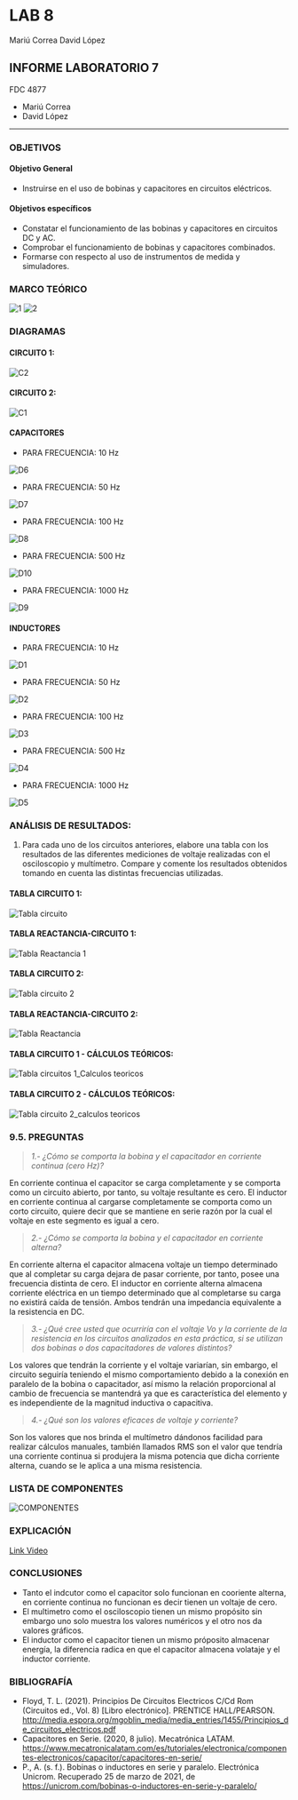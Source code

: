 # LAB 8
Mariú Correa      David López
## INFORME LABORATORIO 7
FDC 4877
- Mariú Correa
- David López
----------------

### OBJETIVOS
#### Objetivo General
-   Instruirse en el uso de bobinas y capacitores en circuitos eléctricos.
#### Objetivos específicos 
- Constatar el funcionamiento de las bobinas y capacitores en circuitos DC y AC.
- Comprobar el funcionamiento de bobinas y capacitores combinados.
- Formarse con respecto al uso de instrumentos de medida y simuladores.

### MARCO TEÓRICO 
![1](https://user-images.githubusercontent.com/76136049/112572797-f6db5400-8db8-11eb-8ad1-32b0b7863be0.png)
![2](https://user-images.githubusercontent.com/76136049/112572801-f773ea80-8db8-11eb-92bb-ef58c143e16d.png)
### DIAGRAMAS
#### CIRCUITO 1:

![C2](https://user-images.githubusercontent.com/76136485/112610061-45edad00-8dea-11eb-81da-63131ed24697.png)

#### CIRCUITO 2:

![C1](https://user-images.githubusercontent.com/76136485/112610063-46864380-8dea-11eb-8089-4f2d043107c8.png)

#### CAPACITORES

- PARA FRECUENCIA: 10 Hz

![D6](https://user-images.githubusercontent.com/76136485/112608395-4422ea00-8de8-11eb-85bf-a241e9710320.png)

- PARA FRECUENCIA: 50 Hz

![D7](https://user-images.githubusercontent.com/76136485/112608385-41c09000-8de8-11eb-804d-bc02d4ecb2e0.png)

- PARA FRECUENCIA: 100 Hz

![D8](https://user-images.githubusercontent.com/76136485/112608387-42592680-8de8-11eb-8f3b-a2235f935fca.png)

- PARA FRECUENCIA: 500 Hz

![D10](https://user-images.githubusercontent.com/76136485/112608389-42f1bd00-8de8-11eb-9c98-d0e8ff65bd67.png)

- PARA FRECUENCIA: 1000 Hz

![D9](https://user-images.githubusercontent.com/76136485/112608388-42f1bd00-8de8-11eb-8ce6-2930b4db8a58.png)

#### INDUCTORES

- PARA FRECUENCIA: 10 Hz

![D1](https://user-images.githubusercontent.com/76136485/112608390-42f1bd00-8de8-11eb-87fb-0f2d6a16bba8.png)

- PARA FRECUENCIA: 50 Hz

![D2](https://user-images.githubusercontent.com/76136485/112608391-438a5380-8de8-11eb-8f5e-1e13698758c8.png)

- PARA FRECUENCIA: 100 Hz

![D3](https://user-images.githubusercontent.com/76136485/112608392-438a5380-8de8-11eb-8b33-1f00813c0fc1.png)

- PARA FRECUENCIA: 500 Hz

![D4](https://user-images.githubusercontent.com/76136485/112608393-438a5380-8de8-11eb-900d-3025039fddc1.png)

- PARA FRECUENCIA: 1000 Hz

![D5](https://user-images.githubusercontent.com/76136485/112608394-4422ea00-8de8-11eb-8b78-8cb506cc8717.png)


### ANÁLISIS DE RESULTADOS:

1.	Para cada uno de los circuitos anteriores, elabore una tabla con los resultados de las diferentes mediciones de voltaje realizadas con el osciloscopio y multímetro. Compare y comente los resultados obtenidos tomando en cuenta las distintas frecuencias utilizadas.

#### TABLA CIRCUITO 1:

![Tabla circuito](https://user-images.githubusercontent.com/76136485/112610924-3884f280-8deb-11eb-99b2-041aa504f30a.png)

#### TABLA REACTANCIA-CIRCUITO 1:

![Tabla Reactancia 1](https://user-images.githubusercontent.com/76136485/112610920-37ec5c00-8deb-11eb-9e13-b0ba330b98f4.png)

#### TABLA CIRCUITO 2:

![Tabla circuito 2](https://user-images.githubusercontent.com/76136485/112610903-34f16b80-8deb-11eb-9b51-95f0341e8d8b.png)

#### TABLA REACTANCIA-CIRCUITO 2:

![Tabla Reactancia](https://user-images.githubusercontent.com/76136485/112610919-37ec5c00-8deb-11eb-8ba7-e0e0bf46735a.png)

#### TABLA CIRCUITO 1 - CÁLCULOS TEÓRICOS:

![Tabla circuitos 1_Calculos teoricos](https://user-images.githubusercontent.com/76136485/112611684-248dc080-8dec-11eb-979b-911017ef46f2.png)

#### TABLA CIRCUITO 2 - CÁLCULOS TEÓRICOS:

![Tabla circuito 2_calculos teoricos](https://user-images.githubusercontent.com/76136485/112611695-28b9de00-8dec-11eb-8fac-29609804517a.png)


### 9.5. PREGUNTAS


> *1.- ¿Cómo se comporta la bobina y el capacitador en corriente continua (cero Hz)?*

En corriente continua el capacitor se carga completamente y se comporta como un circuito abierto, por tanto, su voltaje resultante es cero. El inductor en corriente continua al cargarse completamente se comporta como un corto circuito, quiere decir que se mantiene en serie razón por la cual el voltaje en este segmento es igual a cero. 

> *2.- ¿Cómo se comporta la bobina y el capacitador en corriente alterna?*

En corriente alterna el capacitor almacena voltaje un tiempo determinado que al completar su carga dejara de pasar corriente, por tanto, posee una frecuencia distinta de cero. El inductor en corriente alterna almacena corriente eléctrica en un tiempo determinado que al completarse su carga no existirá caída de tensión. Ambos tendrán una impedancia equivalente a la resistencia en DC. 

> *3.- ¿Qué cree usted que ocurriría con el voltaje Vo y la corriente de la resistencia en los circuitos analizados en esta práctica, si se utilizan dos bobinas o dos capacitadores de valores distintos?*

Los valores que tendrán la corriente y el voltaje variarían, sin embargo, el circuito seguiría teniendo el mismo comportamiento debido a la conexión en paralelo de la bobina o capacitador, así mismo la relación proporcional al cambio de frecuencia se mantendrá ya que es característica del elemento y es independiente de la magnitud inductiva o capacitiva. 

> *4.- ¿Qué son los valores eficaces de voltaje y corriente?*

Son los valores que nos brinda el multímetro dándonos facilidad para realizar cálculos manuales, también llamados RMS son el valor que tendría una corriente continua si produjera la misma potencia que dicha corriente alterna, cuando se le aplica a una misma resistencia.


### LISTA DE COMPONENTES

![COMPONENTES](https://user-images.githubusercontent.com/76136049/112573101-94cf1e80-8db9-11eb-8c5a-b0f8fd40f463.PNG)

### EXPLICACIÓN

[Link Video](https://youtu.be/rGZyYzdGYcU)

### CONCLUSIONES

- Tanto el indcutor como el capacitor solo funcionan en cooriente alterna, en corriente continua no funcionan es decir tienen un voltaje de cero. 
- El multimetro como el osciloscopio tienen un mismo propósito sin embargo uno solo muestra los valores numéricos y el otro nos da valores gráficos.
- El inductor como el capacitor tienen un mismo próposito almacenar energía, la diferencia radica en que el capacitor almacena volataje y el inductor corriente. 

### BIBLIOGRAFÍA

- Floyd, T. L. (2021). Principios De Circuitos Electricos C/Cd Rom (Circuitos ed., Vol. 8) [Libro electrónico]. PRENTICE HALL/PEARSON. http://media.espora.org/mgoblin_media/media_entries/1455/Principios_de_circuitos_electricos.pdf
- Capacitores en Serie. (2020, 8 julio). Mecatrónica LATAM. https://www.mecatronicalatam.com/es/tutoriales/electronica/componentes-electronicos/capacitor/capacitores-en-serie/
- P., A. (s. f.). Bobinas o inductores en serie y paralelo. Electrónica Unicrom. Recuperado 25 de marzo de 2021, de https://unicrom.com/bobinas-o-inductores-en-serie-y-paralelo/
